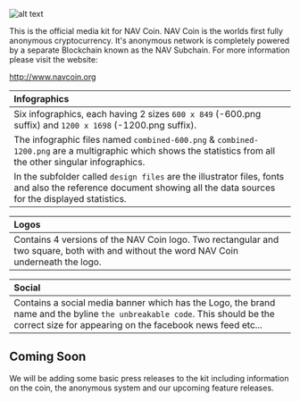 ![alt text](https://raw.githubusercontent.com/navcoindev/navcoin-media/master/logo/logo-extended.png "Logo text 2")

This is the official media kit for NAV Coin. NAV Coin is the worlds first fully anonymous cryptocurrency. It's anonymous network is completely powered by a separate Blockchain known as the NAV Subchain. For more information please visit the website:

http://www.navcoin.org


|Infographics|
|:-----------|
|Six infographics, each having 2 sizes `600 x 849` (-600.png suffix) and `1200 x 1698` (-1200.png suffix).|
|The infographic files named `combined-600.png` & `combined-1200.png` are a multigraphic which shows the statistics from all the other singular infographics.|
|In the subfolder called `design files` are the illustrator files, fonts and also the reference document showing all the data sources for the displayed statistics.|

|Logos|
|:----|
|Contains 4 versions of the NAV Coin logo. Two rectangular and two square, both with and without the word NAV Coin underneath the logo.|

|Social|
|:-----|
|Contains a social media banner which has the Logo, the brand name and the byline `the unbreakable code`. This should be the correct size for appearing on the facebook news feed etc...|

## Coming Soon

We will be adding some basic press releases to the kit including information on the coin, the anonymous system and our upcoming feature releases.
